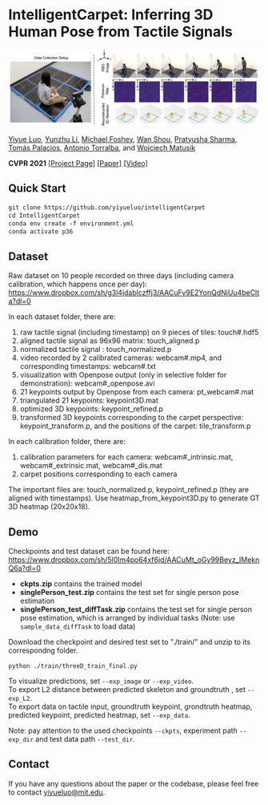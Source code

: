 # IntelligentCarpet: Inferring 3D Human Pose from Tactile Signals

![alt text](img/teaser.PNG)   

[Yiyue Luo](https://yyueluo.com/), [Yunzhu Li](http://people.csail.mit.edu/liyunzhu/), [Michael Foshey](https://www.csail.mit.edu/person/michael-foshey), [Wan Shou](https://showone90.wixsite.com/show), [Pratyusha Sharma](https://pratyushasharma.github.io/), [Tomás Palacios](http://www-mtl.mit.edu/wpmu/tpalacios/), [Antonio Torralba](https://groups.csail.mit.edu/vision/torralbalab/), and [Wojciech Matusik](https://cdfg.csail.mit.edu/wojciech)  

__CVPR 2021__ [\[Project Page\]](http://intcarpet.csail.mit.edu/) [\[Paper\]](http://intcarpet.csail.mit.edu/) [\[Video\]](https://www.youtube.com/watch?v=U6svj37h2U4&ab_channel=LuoYiyue)

## Quick Start
````
git clone https://github.com/yiyueluo/intelligentCarpet  
cd IntelligentCarpet   
conda env create -f environment.yml   
conda activate p36   
````

## Dataset
<!-- Full training/validation dataset can be downloaded

* __tactile_keypoint_data__ contains the normalized tactile frames from the carpet and the triangulated and optimized 3D keypoint position in real-world frame (unit: cm)
* Use __singlePerson_train_dataset__ and __singlePerson_val_dataset__ for epxeriments on single person
* Use __twoPeople_train_dataset__ and __twoPeople_val_dataset__ for experiemnts on multi people
 -->
 
Raw dataset on 10 people recorded on three days (including camera calibration, which happens once per day): 
https://www.dropbox.com/sh/g3l4jdablczffj3/AACuFy9E2YonQdNjUu4beClta?dl=0

In each dataset folder, there are:
1. raw tactile signal (including timestamp) on 9 pieces of tiles: touch#.hdf5 
2. aligned tactile signal as 96x96 matrix: touch_aligned.p
3. normalized tactile signal : touch_normalized.p
4. video recorded by 2 calibrated cameras: webcam#.mp4, and corresponding timestamps: webcam#.txt
5. visualization with Openpose output (only in selective folder for demonstration): webcam#\_openpose.avi
6. 21 keypoints output by Openpose from each camera: pt_webcam#.mat
7. triangulated 21 keypoints: keypoint3D.mat
8. optimized 3D keypoints: keypoint_refined.p
9. transformed 3D keypoints corresponding to the carpet perspective: keypoint_transform.p, and the positions of the carpet: tile_transform.p


In each calibration folder, there are:
1. calibration parameters for each camera: webcam#\_intrinsic.mat, webcam#\_extrinsic.mat, webcam#\_dis.mat
2. carpet positions corresponding to each camera

The important files are: touch_normalized.p, keypoint_refined.p (they are aligned with timestamps).
Use heatmap_from_keypoint3D.py to generate GT 3D heatmap (20x20x18).

## Demo
Checkpoints and test dataset can be found here: https://www.dropbox.com/sh/5l0lm4po64xf6jd/AACuMt_oGy99Beyz_IMeknQ6a?dl=0

* __ckpts.zip__ contains the trained model
* __singlePerson_test.zip__ contains the test set for single person pose estimation 
* __singlePerson_test_diffTask.zip__ contains the test set for single person pose estimation, which is arranged by individual tasks (Note: use `sample_data_diffTask` to load data) 

Download the checkpoint and desired test set to "./train/" and unzip to its correspondng folder. 

```
python ./train/threeD_train_final.py
```

To visualize predictions, set `--exp_image` or `--exp_video`.     
To export L2 distance between predicted skeleton and groundtruth , set `--exp_L2`.   
To export data on tactile input, groundtruth keypoint, grondtruth heatmap, predicted keypoint, predicted heatmap, set `--exp_data`.  

Note: pay attention to the used checkpoints `--ckpts`, experiment path `--exp_dir` and test data path `--test_dir`.


## Contact
If you have any questions about the paper or the codebase, please feel free to contact yiyueluo@mit.edu.
